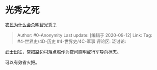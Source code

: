 # 光秀之死
[农民为什么会杀明智光秀？](https://www.zhihu.com/question/413080947/answer/1467536179)

> Author: #0-Anonymity
> Last update: [编辑于 2020-09-12]
> Link:
> Tag: #4-世界史/4D-历史 #4-世界史/4C-军事
> 评论区:
> 泛讨论:

武士出征，常把路边村落点燃作为夜间照明或行军导向标志。

可以有效省火把。
